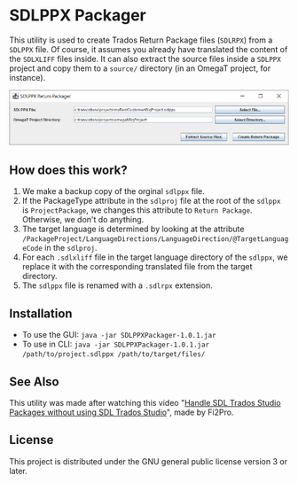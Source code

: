 # SDLPPX Packager

This utility is used to create Trados Return Package files (`SDLRPX`) from a `SDLPPX` file. Of course, it assumes you already have translated the content of the `SDLXLIFF` files inside.
It can also extract the source files inside a `SDLPPX` project and copy them to a `source/` directory (in an OmegaT project, for instance). 

![alt text](screenshot.png "SDLPPX Packager Screenshot")


## How does this work?

1. We make a backup copy of the orginal `sdlppx` file.
2. If the PackageType attribute in the `sdlproj` file at the root of the `sdlppx` is `ProjectPackage`, we changes this attribute to `Return Package`. Otherwise, we don't do anything.
3. The target language is determined by looking at the attribute `/PackageProject/LanguageDirections/LanguageDirection/@TargetLanguageCode` in the  `sdlproj`. 
4. For each `.sdlxliff` file in the target language directory of the  `sdlppx`, we replace it with the corresponding translated file from the target directory.
5. The `sdlppx` file is renamed with a `.sdlrpx` extension.

## Installation

* To use the GUI: `java -jar SDLPPXPackager-1.0.1.jar`
* To use in CLI: `java -jar SDLPPXPackager-1.0.1.jar /path/to/project.sdlppx /path/to/target/files/`

## See Also

This utility was made after watching this video "[Handle SDL Trados Studio Packages without using SDL Trados Studio](https://www.youtube.com/watch?v=a4ZGeAjTl2M)", made by Fi2Pro.

## License

This project is distributed under the GNU general public license version 3 or later.

